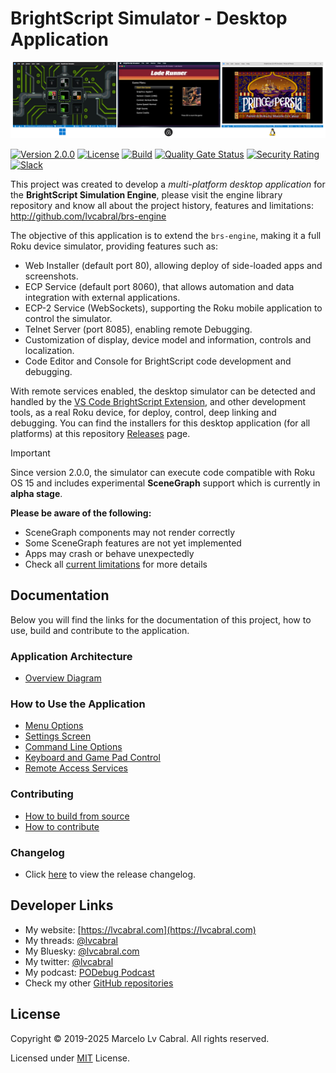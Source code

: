 # BrightScript Simulator - Desktop Application
<p align="center">
<img alt="Simulator Desktop Apps" src="docs/images/brs-desktop.png?raw=true"/>
</p>

[![Version 2.0.0](https://img.shields.io/badge/Version-2.0.1-blue.svg?logo=github)](https://github.com/lvcabral/brs-desktop/releases/)
[![License](https://img.shields.io/github/license/lvcabral/brs-desktop?logo=github)](https://github.com/lvcabral/brs-desktop/blob/master/LICENSE)
[![Build](https://github.com/lvcabral/brs-desktop/actions/workflows/build.yml/badge.svg)](https://github.com/lvcabral/brs-desktop/actions/workflows/build.yml)
[![Quality Gate Status](https://sonarcloud.io/api/project_badges/measure?project=lvcabral_brs-emu-app&metric=alert_status)](https://sonarcloud.io/summary/new_code?id=lvcabral_brs-emu-app)
[![Security Rating](https://sonarcloud.io/api/project_badges/measure?project=lvcabral_brs-emu-app&metric=security_rating)](https://sonarcloud.io/summary/new_code?id=lvcabral_brs-emu-app)
[![Slack](https://img.shields.io/badge/Slack-RokuCommunity-4A154B?logo=slack)](https://join.slack.com/t/rokudevelopers/shared_invite/zt-4vw7rg6v-NH46oY7hTktpRIBM_zGvwA)

This project was created to develop a _multi-platform desktop application_ for the **BrightScript Simulation Engine**, please visit the engine library repository and know all about the project history, features and limitations: http://github.com/lvcabral/brs-engine

The objective of this application is to extend the `brs-engine`, making it a full Roku device simulator, providing features such as:

- Web Installer (default port 80), allowing deploy of side-loaded apps and screenshots.
- ECP Service (default port 8060), that allows automation and data integration with external applications.
- ECP-2 Service (WebSockets), supporting the Roku mobile application to control the simulator.
- Telnet Server (port 8085), enabling remote Debugging.
- Customization of display, device model and information, controls and localization.
- Code Editor and Console for BrightScript code development and debugging.

With remote services enabled, the desktop simulator can be detected and handled by the [VS Code BrightScript Extension](https://marketplace.visualstudio.com/items?itemName=RokuCommunity.brightscript), and other development tools, as a real Roku device, for deploy, control, deep linking and debugging. You can find the installers for this desktop application (for all platforms) at this repository [Releases](https://github.com/lvcabral/brs-desktop/releases) page.

> [!IMPORTANT]
>
> Since version 2.0.0, the simulator can execute code compatible with Roku OS 15 and includes experimental **SceneGraph** support which is currently in **alpha stage**.
>
>**Please be aware of the following:**
>
>- SceneGraph components may not render correctly
>- Some SceneGraph features are not yet implemented
>- Apps may crash or behave unexpectedly
>- Check all [current limitations](https://github.com/lvcabral/brs-engine/blob/scenegraph/docs/limitations.md) for more details

## Documentation

Below you will find the links for the documentation of this project, how to use, build and contribute to the application.

### Application Architecture

- [Overview Diagram](docs/images/brs-desktop-architecture-overview.png)

### How to Use the Application

- [Menu Options](docs/how-to-use.md#menu-options)
- [Settings Screen](docs/how-to-use.md#settings-screen)
- [Command Line Options](docs/how-to-use.md#command-line-options)
- [Keyboard and Game Pad Control](docs/control-reference.md)
- [Remote Access Services](docs/remote-access.md)

### Contributing

- [How to build from source](docs/build-from-source.md)
- [How to contribute](docs/contributing.md)

### Changelog

- Click [here](CHANGELOG.md) to view the release changelog.

## Developer Links

- My website: [https://lvcabral.com](https://lvcabral.com)
- My threads: [@lvcabral](https://www.threads.net/@lvcabral)
- My Bluesky: [@lvcabral.com](https://bsky.app/profile/lvcabral.com)
- My twitter: [@lvcabral](https://twitter.com/lvcabral)
- My podcast: [PODebug Podcast](http://podebug.com)
- Check my other [GitHub repositories](https://github.com/lvcabral)

## License

Copyright © 2019-2025 Marcelo Lv Cabral. All rights reserved.

Licensed under [MIT](LICENSE) License.
